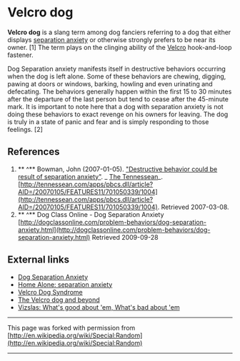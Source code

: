

# Velcro dog

**Velcro dog** is a slang term among dog fanciers referring to a dog that either displays [separation anxiety](http://en.wikipedia.org/wiki/Separation_anxiety_in_dogs "Separation anxiety in dogs") or otherwise strongly prefers to be near its owner. [1] The term plays on the clinging ability of the [Velcro](http://en.wikipedia.org/wiki/Velcro "Velcro") hook-and-loop fastener.

Dog Separation anxiety manifests itself in destructive behaviors occurring when the dog is left alone. Some of these behaviors are chewing, digging, pawing at doors or windows, barking, howling and even urinating and defecating. The behaviors generally happen within the first 15 to 30 minutes after the departure of the last person but tend to cease after the 45-minute mark. It is important to note here that a dog with separation anxiety is not doing these behaviors to exact revenge on his owners for leaving. The dog is truly in a state of panic and fear and is simply responding to those feelings. [2]

## References

1. ** ^** Bowman, John (2007-01-05). ["Destructive behavior could be result of separation anxiety"](http://tennessean.com/apps/pbcs.dll/article?AID=/20070105/FEATURES11/701050339/1004). _ [The Tennessean](http://en.wikipedia.org/wiki/The_Tennessean "The Tennessean")_. [http://tennessean.com/apps/pbcs.dll/article?AID=/20070105/FEATURES11/701050339/1004](http://tennessean.com/apps/pbcs.dll/article?AID=/20070105/FEATURES11/701050339/1004). Retrieved 2007-03-08.
2. ** ^** Dog Class Online - Dog Separation Anxiety [http://dogclassonline.com/problem-behaviors/dog-separation-anxiety.html](http://dogclassonline.com/problem-behaviors/dog-separation-anxiety.html) Retrieved 2009-09-28

## External links

- [Dog Separation Anxiety](http://dogclassonline.com/problem-behaviors/dog-separation-anxiety.html)
- [Home Alone: separation anxiety](http://www.judithstock.com/Speaking_of_Animals/Separation_Anxiety_in_Pets/separation_anxiety_in_pets.html)
- [Velcro Dog Syndrome](http://vetmedicine.about.com/library/weekly/aa101802b.htm)
- [The Velcro dog and beyond](http://www.k9magazinefree.com/k9_perspective/iss19p16.shtml)
- [Vizslas: What's good about 'em, What's bad about 'em](http://www.yourpurebredpuppy.com/reviews/vizslas.html)

    

* * *
This page was forked with permission from [http://en.wikipedia.org/wiki/Special:Random](http://en.wikipedia.org/wiki/Special:Random)
* * *
